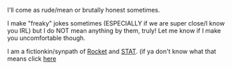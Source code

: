 I'll come as rude/mean or brutally honest sometimes.

I make "freaky" jokes sometimes (ESPECIALLY if we are super close/I know you IRL) but I do NOT mean anything by them, truly! Let me know if I make you uncomfortable though.

I am a fictionkin/synpath of [Rocket](https://phighting.wiki/Rocket/) and [STAT](https://regretevator.fandom.com/wiki/STAT/). (if ya don't know what that means click [here](https://fkin.carrd.co/)
